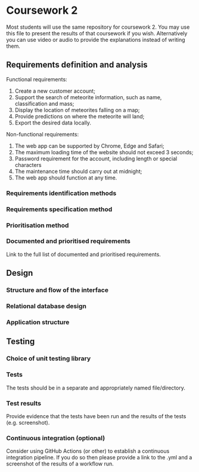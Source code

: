# Coursework 2

 Most students will use the same repository for coursework 2. You may use this file to present the results of that
 coursework if you wish. Alternatively you can use video or audio to provide the explanations instead of writing them.

 ## Requirements definition and analysis
 Functional requirements: 
 1. Create a new customer account;
 2. Support the search of meteorite information, such as name, classification and mass;
 3. Display the location of meteorites falling on a map;
 4. Provide predictions on where the meteorite will land;
 5. Export the desired data locally.

 Non-functional requirements:
 1. The web app can be supported by Chrome, Edge and Safari;
 2. The maximum loading time of the website should not exceed 3 seconds;
 3. Password requirement for the account, including length or special characters
 4. The maintenance time should carry out at midnight;
 5. The web app should function at any time.

 
 ### Requirements identification methods
 
 
 ### Requirements specification method


 ### Prioritisation method


 ### Documented and prioritised requirements
 Link to the full list of documented and prioritised requirements.


 ## Design
 ### Structure and flow of the interface

 ### Relational database design

 ### Application structure


 ## Testing
 ### Choice of unit testing library

 ### Tests
 The tests should be in a separate and appropriately named file/directory.

 ### Test results
 Provide evidence that the tests have been run and the results of the tests (e.g. screenshot).

 ### Continuous integration (optional)
 Consider using GitHub Actions (or other) to establish a continuous integration pipeline. If you do so then please provide a link to the .yml and a screenshot of the results of a workflow run.